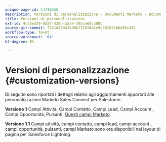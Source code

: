 ```yaml
---
unique-page-id: 14746655
description: Versioni di personalizzazione - Documenti Marketo - Documentazione del prodotto
title: Versioni di personalizzazione
exl-id: 4ca3e330-0d3f-428b-a2a4-19bce63ca08c
source-git-commit: 72e1d29347bd5b77107da1e9c30169cb6490c432
workflow-type: tm+mt
source-wordcount: '64'
ht-degree: 0%

---
```


# Versioni di personalizzazione {#customization-versions}

Di seguito sono riportati i dettagli relativi agli aggiornamenti apportati alle personalizzazioni Marketo Sales Connect per Salesforce.

**Versione 1**
Campi Attività, Campi Contatto, Campi Lead, Campi Account , Campi Opportunità, Pulsanti, [Questi campi Marketo](/help/marketo/product-docs/marketo-sales-connect/crm/salesforce-customization/sales-connect-customizations-for-crm.md).

**Versione 1.1**
Campi attività, campi contatto, campi lead, campi account , campi opportunità, pulsanti, campi Marketo sono ora disponibili nel layout di pagina per Salesforce Lightning.
